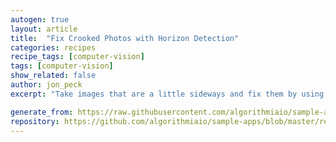 ```yaml
---
autogen: true
layout: article
title:  "Fix Crooked Photos with Horizon Detection"
categories: recipes
recipe_tags: [computer-vision]
tags: [computer-vision]
show_related: false
author: jon_peck
excerpt: "Take images that are a little sideways and fix them by using the image's horizon to rotate them properly."

generate_from: https://raw.githubusercontent.com/algorithmiaio/sample-apps/master/recipes/horizon-detector/readme.md
repository: https://github.com/algorithmiaio/sample-apps/blob/master/recipes/horizon-detector/horizon-detector.py
---
```

